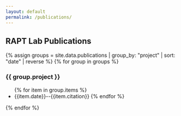 ```yaml
---
layout: default
permalink: /publications/
---
```


## RAPT Lab Publications

{% assign groups = site.data.publications | group_by: "project" | sort: "date" | reverse %}
{% for group in groups %}
<h3>{{ group.project }}</h3>
<ul>
{% for item in group.items %}
<li>{{item.date}}--{{item.citation}}
{% endfor %}
</ul>
{% endfor %}